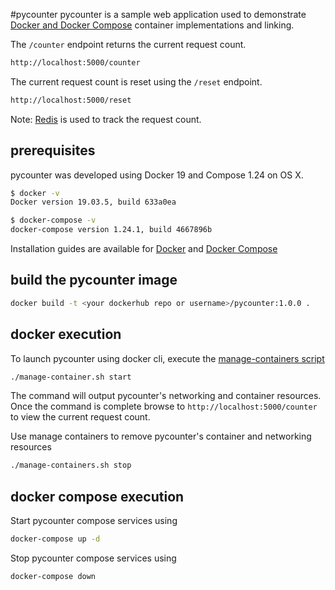 #pycounter
pycounter is a sample web application used to demonstrate [Docker and Docker Compose](https://docs.docker.com/reference/)
container implementations and linking.

The `/counter` endpoint returns the current request count.

```bash
http://localhost:5000/counter
```

The current request count is reset using the `/reset` endpoint.
```bash
http://localhost:5000/reset
```

Note: [Redis](https://hub.docker.com/_/redis/) is used to track the request count.

## prerequisites
pycounter was developed using Docker 19 and Compose 1.24 on OS X.
  
```bash
$ docker -v
Docker version 19.03.5, build 633a0ea

$ docker-compose -v
docker-compose version 1.24.1, build 4667896b
```

Installation guides are available for [Docker](https://docs.docker.com/install/) and [Docker Compose](https://docs.docker.com/compose/install/)

## build the pycounter image
```bash
docker build -t <your dockerhub repo or username>/pycounter:1.0.0 .
```

## docker execution
To launch pycounter using docker cli, execute the [manage-containers script](manage-containers.sh)
```bash
./manage-container.sh start
```

The command will output pycounter's networking and container resources. Once the command is complete browse to 
`http://localhost:5000/counter` to view the current request count.

Use manage containers to remove pycounter's container and networking resources
```bash
./manage-containers.sh stop
```

## docker compose execution
Start pycounter compose services using
```bash
docker-compose up -d
```

Stop pycounter compose services using
```bash
docker-compose down
```


